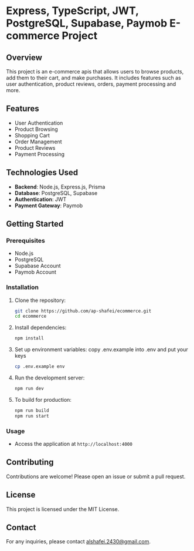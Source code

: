 # Express, TypeScript, JWT, PostgreSQL, Supabase, Paymob E-commerce Project

## Overview

This project is an e-commerce apis that allows users to browse products, add them to their cart, and make purchases. It includes features such as user authentication, product reviews, orders, payment processing and more.

## Features

- User Authentication
- Product Browsing
- Shopping Cart
- Order Management
- Product Reviews
- Payment Processing

## Technologies Used

- **Backend**: Node.js, Express.js, Prisma
- **Database**: PostgreSQL, Supabase
- **Authentication**: JWT
- **Payment Gateway**: Paymob

## Getting Started

### Prerequisites

- Node.js
- PostgreSQL
- Supabase Account
- Paymob Account

### Installation

1. Clone the repository:

   ```sh
   git clone https://github.com/ap-shafei/ecommerce.git
   cd ecommerce
   ```

2. Install dependencies:

   ```sh
   npm install
   ```

3. Set up environment variables:
   copy .env.example into .env and put your keys

   ```sh
   cp .env.example env
   ```

4. Run the development server:
   ```sh
   npm run dev
   ```
5. To build for production:
   ```sh
   npm run build
   npm run start
   ```

### Usage

- Access the application at `http://localhost:4000`

## Contributing

Contributions are welcome! Please open an issue or submit a pull request.

## License

This project is licensed under the MIT License.

## Contact

For any inquiries, please contact alshafei.2430@gmail.com.

